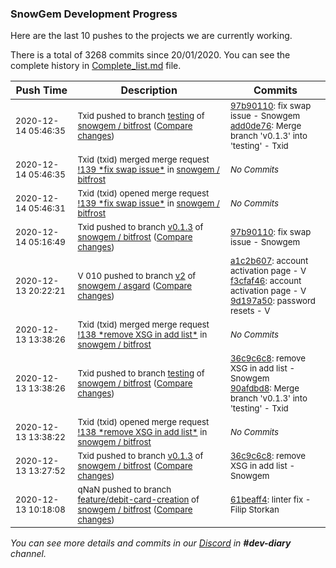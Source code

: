 
### SnowGem Development Progress

Here are the last 10 pushes to the projects we are currently working.

There is a total of 3268 commits since 20/01/2020. You can see the complete history in
 [Complete_list.md](Complete_list.md) file.

| Push Time | Description | Commits |
| --- | --- | --- |
| <sub>2020-12-14 05:46:35</sub> | <sub>Txid pushed to branch [testing](https://gitlab.com/snowgem/bitfrost/commits/testing) of [snowgem / bitfrost](https://gitlab.com/snowgem/bitfrost) ([Compare changes](https://gitlab.com/snowgem/bitfrost/compare/90afdbd8e62be3b9afded138a000f85c03e12561...add0de760f056ba569fb55702068b5bccc7283f1))</sub> | <sub>[97b90110](https://gitlab.com/snowgem/bitfrost/-/commit/97b9011048468b17655417cf36bcc2e656fe06f9): fix swap issue - Snowgem<br>[add0de76](https://gitlab.com/snowgem/bitfrost/-/commit/add0de760f056ba569fb55702068b5bccc7283f1): Merge branch 'v0.1.3' into 'testing' - Txid</sub> |
| <sub>2020-12-14 05:46:35</sub> | <sub>Txid (txid) merged merge request [\!139 \*fix swap issue\*](https://gitlab.com/snowgem/bitfrost/-/merge_requests/139) in [snowgem / bitfrost](https://gitlab.com/snowgem/bitfrost)</sub> | <sub>_No Commits_</sub> |
| <sub>2020-12-14 05:46:31</sub> | <sub>Txid (txid) opened merge request [\!139 \*fix swap issue\*](https://gitlab.com/snowgem/bitfrost/-/merge_requests/139) in [snowgem / bitfrost](https://gitlab.com/snowgem/bitfrost)</sub> | <sub>_No Commits_</sub> |
| <sub>2020-12-14 05:16:49</sub> | <sub>Txid pushed to branch [v0\.1\.3](https://gitlab.com/snowgem/bitfrost/commits/v0.1.3) of [snowgem / bitfrost](https://gitlab.com/snowgem/bitfrost) ([Compare changes](https://gitlab.com/snowgem/bitfrost/compare/36c9c6c858771aeced2fe40f9b8fdc33abd42632...97b9011048468b17655417cf36bcc2e656fe06f9))</sub> | <sub>[97b90110](https://gitlab.com/snowgem/bitfrost/-/commit/97b9011048468b17655417cf36bcc2e656fe06f9): fix swap issue - Snowgem</sub> |
| <sub>2020-12-13 20:22:21</sub> | <sub>V 010 pushed to branch [v2](https://gitlab.com/snowgem/asgard/commits/v2) of [snowgem / asgard](https://gitlab.com/snowgem/asgard) ([Compare changes](https://gitlab.com/snowgem/asgard/compare/64b3f9f0936d2e52b52c287bbab927d1c193ebca...9d197a50f260faba26406f1a933d1fd5d54de1ab))</sub> | <sub>[a1c2b607](https://gitlab.com/snowgem/asgard/-/commit/a1c2b6075da88fef2bcdab9b9adef497c9fd0db5): account activation page - V<br>[f3cfaf46](https://gitlab.com/snowgem/asgard/-/commit/f3cfaf46346f8c4f287f936fa41b2f7fbd2dd6c8): account activation page - V<br>[9d197a50](https://gitlab.com/snowgem/asgard/-/commit/9d197a50f260faba26406f1a933d1fd5d54de1ab): password resets - V</sub> |
| <sub>2020-12-13 13:38:26</sub> | <sub>Txid (txid) merged merge request [\!138 \*remove XSG in add list\*](https://gitlab.com/snowgem/bitfrost/-/merge_requests/138) in [snowgem / bitfrost](https://gitlab.com/snowgem/bitfrost)</sub> | <sub>_No Commits_</sub> |
| <sub>2020-12-13 13:38:26</sub> | <sub>Txid pushed to branch [testing](https://gitlab.com/snowgem/bitfrost/commits/testing) of [snowgem / bitfrost](https://gitlab.com/snowgem/bitfrost) ([Compare changes](https://gitlab.com/snowgem/bitfrost/compare/6a4c0f6ddd324a5d1918829616b6b1318e4592e4...90afdbd8e62be3b9afded138a000f85c03e12561))</sub> | <sub>[36c9c6c8](https://gitlab.com/snowgem/bitfrost/-/commit/36c9c6c858771aeced2fe40f9b8fdc33abd42632): remove XSG in add list - Snowgem<br>[90afdbd8](https://gitlab.com/snowgem/bitfrost/-/commit/90afdbd8e62be3b9afded138a000f85c03e12561): Merge branch 'v0.1.3' into 'testing' - Txid</sub> |
| <sub>2020-12-13 13:38:22</sub> | <sub>Txid (txid) opened merge request [\!138 \*remove XSG in add list\*](https://gitlab.com/snowgem/bitfrost/-/merge_requests/138) in [snowgem / bitfrost](https://gitlab.com/snowgem/bitfrost)</sub> | <sub>_No Commits_</sub> |
| <sub>2020-12-13 13:27:52</sub> | <sub>Txid pushed to branch [v0\.1\.3](https://gitlab.com/snowgem/bitfrost/commits/v0.1.3) of [snowgem / bitfrost](https://gitlab.com/snowgem/bitfrost) ([Compare changes](https://gitlab.com/snowgem/bitfrost/compare/53a93b95ef7904e7beb0e3361877479edcdd3a0c...36c9c6c858771aeced2fe40f9b8fdc33abd42632))</sub> | <sub>[36c9c6c8](https://gitlab.com/snowgem/bitfrost/-/commit/36c9c6c858771aeced2fe40f9b8fdc33abd42632): remove XSG in add list - Snowgem</sub> |
| <sub>2020-12-13 10:18:08</sub> | <sub>qNaN pushed to branch [feature/debit\-card\-creation](https://gitlab.com/snowgem/bitfrost/commits/feature/debit-card-creation) of [snowgem / bitfrost](https://gitlab.com/snowgem/bitfrost) ([Compare changes](https://gitlab.com/snowgem/bitfrost/compare/137bea91784c07cf72f342bc1241e23c870d1301...61beaff44d1d05b89c8fd81769d68f839b64bc27))</sub> | <sub>[61beaff4](https://gitlab.com/snowgem/bitfrost/-/commit/61beaff44d1d05b89c8fd81769d68f839b64bc27): linter fix - Filip Storkan</sub> |

_You can see more details and commits in our [Discord](https://discord.gg/zumGnbg) in **#dev-diary** channel._
